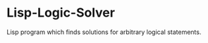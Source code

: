Lisp-Logic-Solver
=================

Lisp program which finds solutions for arbitrary logical statements.
